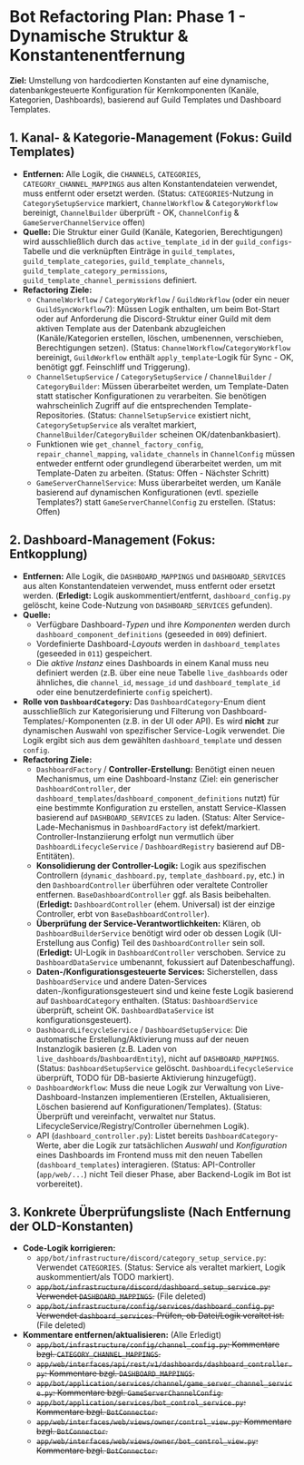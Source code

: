 # Bot Refactoring Plan: Phase 1 - Dynamische Struktur & Konstantenentfernung

**Ziel:** Umstellung von hardcodierten Konstanten auf eine dynamische, datenbankgesteuerte Konfiguration für Kernkomponenten (Kanäle, Kategorien, Dashboards), basierend auf Guild Templates und Dashboard Templates.

## 1. Kanal- & Kategorie-Management (Fokus: Guild Templates)

*   **Entfernen:** Alle Logik, die `CHANNELS`, `CATEGORIES`, `CATEGORY_CHANNEL_MAPPINGS` aus alten Konstantendateien verwendet, muss entfernt oder ersetzt werden. (Status: `CATEGORIES`-Nutzung in `CategorySetupService` markiert, `ChannelWorkflow` & `CategoryWorkflow` bereinigt, `ChannelBuilder` überprüft - OK, `ChannelConfig` & `GameServerChannelService` offen)
*   **Quelle:** Die Struktur einer Guild (Kanäle, Kategorien, Berechtigungen) wird ausschließlich durch das `active_template_id` in der `guild_configs`-Tabelle und die verknüpften Einträge in `guild_templates`, `guild_template_categories`, `guild_template_channels`, `guild_template_category_permissions`, `guild_template_channel_permissions` definiert.
*   **Refactoring Ziele:**
    *   `ChannelWorkflow` / `CategoryWorkflow` / `GuildWorkflow` (oder ein neuer `GuildSyncWorkflow`?): Müssen Logik enthalten, um beim Bot-Start oder auf Anforderung die Discord-Struktur einer Guild mit dem aktiven Template aus der Datenbank abzugleichen (Kanäle/Kategorien erstellen, löschen, umbenennen, verschieben, Berechtigungen setzen). (Status: `ChannelWorkflow`/`CategoryWorkflow` bereinigt, `GuildWorkflow` enthält `apply_template`-Logik für Sync - OK, benötigt ggf. Feinschliff und Triggerung).
    *   `ChannelSetupService` / `CategorySetupService` / `ChannelBuilder` / `CategoryBuilder`: Müssen überarbeitet werden, um Template-Daten statt statischer Konfigurationen zu verarbeiten. Sie benötigen wahrscheinlich Zugriff auf die entsprechenden Template-Repositories. (Status: `ChannelSetupService` existiert nicht, `CategorySetupService` als veraltet markiert, `ChannelBuilder`/`CategoryBuilder` scheinen OK/datenbankbasiert).
    *   Funktionen wie `get_channel_factory_config`, `repair_channel_mapping`, `validate_channels` in `ChannelConfig` müssen entweder entfernt oder grundlegend überarbeitet werden, um mit Template-Daten zu arbeiten. (Status: Offen - Nächster Schritt)
    *   `GameServerChannelService`: Muss überarbeitet werden, um Kanäle basierend auf dynamischen Konfigurationen (evtl. spezielle Templates?) statt `GameServerChannelConfig` zu erstellen. (Status: Offen)

## 2. Dashboard-Management (Fokus: Entkopplung)

*   **Entfernen:** Alle Logik, die `DASHBOARD_MAPPINGS` und `DASHBOARD_SERVICES` aus alten Konstantendateien verwendet, muss entfernt oder ersetzt werden. (**Erledigt:** Logik auskommentiert/entfernt, `dashboard_config.py` gelöscht, keine Code-Nutzung von `DASHBOARD_SERVICES` gefunden).
*   **Quelle:**
    *   Verfügbare Dashboard-*Typen* und ihre *Komponenten* werden durch `dashboard_component_definitions` (geseeded in `009`) definiert.
    *   Vordefinierte Dashboard-*Layouts* werden in `dashboard_templates` (geseeded in `011`) gespeichert.
    *   Die *aktive Instanz* eines Dashboards in einem Kanal muss neu definiert werden (z.B. über eine neue Tabelle `live_dashboards` oder ähnliches, die `channel_id`, `message_id` und `dashboard_template_id` oder eine benutzerdefinierte `config` speichert).
*   **Rolle von `DashboardCategory`:** Das `DashboardCategory`-Enum dient ausschließlich zur Kategorisierung und Filterung von Dashboard-Templates/-Komponenten (z.B. in der UI oder API). Es wird **nicht** zur dynamischen Auswahl von spezifischer Service-Logik verwendet. Die Logik ergibt sich aus dem gewählten `dashboard_template` und dessen `config`.
*   **Refactoring Ziele:**
    *   `DashboardFactory` / **Controller-Erstellung:** Benötigt einen neuen Mechanismus, um eine Dashboard-Instanz (Ziel: ein generischer `DashboardController`, der `dashboard_templates`/`dashboard_component_definitions` nutzt) für eine bestimmte Konfiguration zu erstellen, anstatt Service-Klassen basierend auf `DASHBOARD_SERVICES` zu laden. (Status: Alter Service-Lade-Mechanismus in `DashboardFactory` ist defekt/markiert. Controller-Instanziierung erfolgt nun vermutlich über `DashboardLifecycleService` / `DashboardRegistry` basierend auf DB-Entitäten).
    *   **Konsolidierung der Controller-Logik:** Logik aus spezifischen Controllern (`dynamic_dashboard.py`, `template_dashboard.py`, etc.) in den `DashboardController` überführen oder veraltete Controller entfernen. `BaseDashboardController` ggf. als Basis beibehalten. (**Erledigt:** `DashboardController` (ehem. Universal) ist der einzige Controller, erbt von `BaseDashboardController`).
    *   **Überprüfung der Service-Verantwortlichkeiten:** Klären, ob `DashboardBuilderService` benötigt wird oder ob dessen Logik (UI-Erstellung aus Config) Teil des `DashboardController` sein soll. (**Erledigt:** UI-Logik in `DashboardController` verschoben. Service zu `DashboardDataService` umbenannt, fokussiert auf Datenbeschaffung).
    *   **Daten-/Konfigurationsgesteuerte Services:** Sicherstellen, dass `DashboardService` und andere Daten-Services daten-/konfigurationsgesteuert sind und keine feste Logik basierend auf `DashboardCategory` enthalten. (Status: `DashboardService` überprüft, scheint OK. `DashboardDataService` ist konfigurationsgesteuert).
    *   `DashboardLifecycleService` / `DashboardSetupService`: Die automatische Erstellung/Aktivierung muss auf der neuen Instanzlogik basieren (z.B. Laden von `live_dashboards`/`DashboardEntity`), nicht auf `DASHBOARD_MAPPINGS`. (Status: `DashboardSetupService` gelöscht. `DashboardLifecycleService` überprüft, TODO für DB-basierte Aktivierung hinzugefügt).
    *   `DashboardWorkflow`: Muss die neue Logik zur Verwaltung von Live-Dashboard-Instanzen implementieren (Erstellen, Aktualisieren, Löschen basierend auf Konfigurationen/Templates). (Status: Überprüft und vereinfacht, verwaltet nur Status. LifecycleService/Registry/Controller übernehmen Logik).
    *   API (`dashboard_controller.py`): Listet bereits `DashboardCategory`-Werte, aber die Logik zur tatsächlichen *Auswahl* und *Konfiguration* eines Dashboards im Frontend muss mit den neuen Tabellen (`dashboard_templates`) interagieren. (Status: API-Controller (`app/web/...`) nicht Teil dieser Phase, aber Backend-Logik im Bot ist vorbereitet).

## 3. Konkrete Überprüfungsliste (Nach Entfernung der OLD-Konstanten)

*   **Code-Logik korrigieren:**
    *   `app/bot/infrastructure/discord/category_setup_service.py`: Verwendet `CATEGORIES`. (Status: Service als veraltet markiert, Logik auskommentiert/als TODO markiert).
    *   ~~`app/bot/infrastructure/discord/dashboard_setup_service.py`: Verwendet `DASHBOARD_MAPPINGS`.~~ (File deleted)
    *   ~~`app/bot/infrastructure/config/services/dashboard_config.py`: Verwendet `dashboard_services`. Prüfen, ob Datei/Logik veraltet ist.~~ (File deleted)
*   **Kommentare entfernen/aktualisieren:** (Alle Erledigt)
    *   ~~`app/bot/infrastructure/config/channel_config.py`: Kommentare bzgl. `CATEGORY_CHANNEL_MAPPINGS`.~~
    *   ~~`app/web/interfaces/api/rest/v1/dashboards/dashboard_controller.py`: Kommentare bzgl. `DASHBOARD_MAPPINGS`.~~
    *   ~~`app/bot/application/services/channel/game_server_channel_service.py`: Kommentare bzgl. `GameServerChannelConfig`.~~
    *   ~~`app/bot/application/services/bot_control_service.py`: Kommentare bzgl. `BotConnector`.~~
    *   ~~`app/web/interfaces/web/views/owner/control_view.py`: Kommentare bzgl. `BotConnector`.~~
    *   ~~`app/web/interfaces/web/views/owner/bot_control_view.py`: Kommentare bzgl. `BotConnector`.~~
